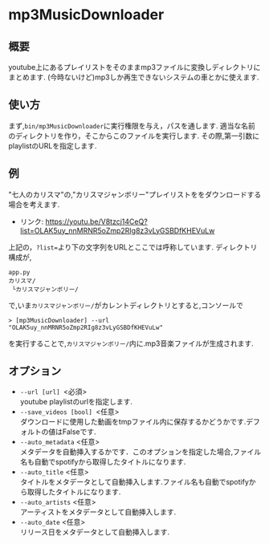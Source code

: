 # mp3MusicDownloader

## 概要
youtube上にあるプレイリストをそのままmp3ファイルに変換しディレクトリにまとめます.
(今時ないけど)mp3しか再生できないシステムの車とかに使えます.

## 使い方
まず,`bin/mp3MusicDownloader`に実行権限を与え，パスを通します.
適当な名前のディレクトリを作り，そこからこのファイルを実行します.
その際,第一引数にplaylistのURLを指定します.

## 例
"七人のカリスマ"の,"カリスマジャンボリー"プレイリストををダウンロードする場合を考えます. <br>
- リンク: https://youtu.be/V8tzcj14CeQ?list=OLAK5uy_nnMRNR5oZmp2RIg8z3vLyGSBDfKHEVuLw <br>

上記の，`?list=`より下の文字列をURLとここでは呼称しています.
ディレクトリ構成が,

```
app.py
カリスマ/
 └カリスマジャンボリー/
```

で,いま`カリスマジャンボリー/`がカレントディレクトリとすると,コンソールで

```
> [mp3MusicDownloader] --url "OLAK5uy_nnMRNR5oZmp2RIg8z3vLyGSBDfKHEVuLw"

```
を実行することで,`カリスマジャンボリー/`内に.mp3音楽ファイルが生成されます.

## オプション
- `--url [url] `<必須> <br>
youtube playlistのurlを指定します.
- `--save_videos [bool] `<任意> <br>
ダウンロードに使用した動画をtmpファイル内に保存するかどうかです.デフォルトの値はFalseです.
- `--auto_metadata` <任意> <br>
メタデータを自動挿入するかです．このオプションを指定した場合,ファイル名も自動でspotifyから取得したタイトルになります.
- `--auto_title` <任意> <br>
タイトルをメタデータとして自動挿入します.ファイル名も自動でspotifyから取得したタイトルになります.
- `--auto_artists` <任意> <br>
アーティストをメタデータとして自動挿入します.
- `--auto_date` <任意> <br>
リリース日をメタデータとして自動挿入します.
